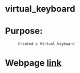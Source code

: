 # virtual_keyboard

# Purpose:
          Created a Virtual keyboard

# Webpage [link](https://tsurya-brs.github.io/virtual_keyboard/)

